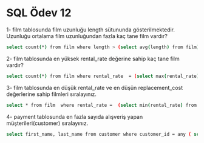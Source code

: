 # SQL Ödev 12

1- film tablosunda film uzunluğu length sütununda gösterilmektedir. Uzunluğu ortalama film uzunluğundan fazla kaç tane film vardır?

```bash
select count(*) from film where length > (select avg(length) from film);
```

2- film tablosunda en yüksek rental_rate değerine sahip kaç tane film vardır?

```bash
select count(*) from film where rental_rate  = (select max(rental_rate) from film);
```

3- film tablosunda en düşük rental_rate ve en düşün replacement_cost değerlerine sahip filmleri sıralayınız.

```bash
select * from film  where rental_rate =  (select min(rental_rate) from film ) and replacement_cost =  (select min(replacement_cost) from film)
```

4- payment tablosunda en fazla sayıda alışveriş yapan müşterileri(customer) sıralayınız.

```bash
select first_name, last_name from customer where customer_id = any ( select customer_id from payment group by customer_id order by count(*) desc limit 10 )
```
